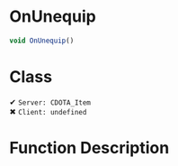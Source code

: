 # OnUnequip
```js
void OnUnequip()
```
# Class
✔ `Server: CDOTA_Item`  
✖ `Client: undefined`  

# Function Description

